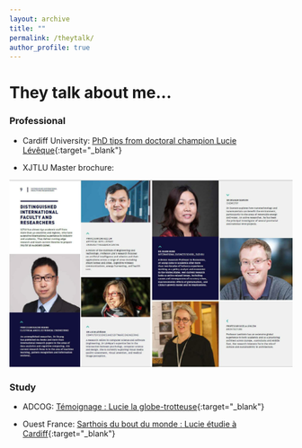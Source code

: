 ```yaml
---
layout: archive
title: ""
permalink: /theytalk/
author_profile: true
---
```


They talk about me...
=====
### Professional <br />

* Cardiff University: [PhD tips from doctoral champion Lucie Lévêque](https://www.cardiff.ac.uk/study/postgraduate/research/student-views-and-stories/phd-tips-from-doctoral-champion,-lucie-leveque,-school-of-computer-science-and-informatics){:target="_blank"}

* XJTLU Master brochure:
<p style="text-align:left;"><img src="/images/brochure.jpg" alt="XJTLU brochure" width="600"></p>

### Study <br />

* ADCOG: [Témoignage : Lucie la globe-trotteuse](http://adcog.fr/blog/114-temoignage-lucie-la-globe-trotteuse){:target="_blank"}

* Ouest France: [Sarthois du bout du monde : Lucie étudie à Cardiff](https://www.ouest-france.fr/pays-de-la-loire/le-mans-72000/sarthois-du-bout-du-monde-lucie-etudie-cardiff-5652306){:target="_blank"}
